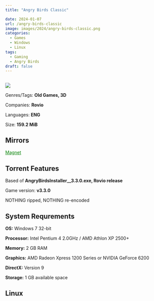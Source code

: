 ```yaml
---
title: "Angry Birds Classic"

date: 2024-01-07
url: /angry-birds-classic
image: images/2024/angry-birds-classic.png
categories:
  - Games
  - Windows
  - Linux
tags:
  - Gaming
  - Angry Birds
draft: false
---
```

##
![](/images/2024/angry-birds-classic.png)

Genres/Tags: **Old Games, 3D**

Companies: **Rovio**

Languages: **ENG**

Size: **159.2 MiB**

## Mirrors
<a href="magnet:?xt=urn:btih:YLSSE5FCJIIHIH4HZ3OCNNE6PD3XRWTX&dn=Angry%20Birds%20Classic" style="color: green;">Magnet</a>

## Torrent Features
Based of **AngryBirdsInstaller__3.3.0.exe, Rovio release**

Game version: **v3.3.0**

NOTHING ripped, NOTHING re-encoded

## System Requrements
**OS:** Windows 7 32-bit

**Processor:** Intel Pentium 4 2.0GHz / AMD Athlon XP 2500+

**Memory:** 2 GB RAM

**Graphics:** AMD Radeon Xpress 1200 Series or NVIDIA GeForce 6200

**DirectX:** Version 9

**Storage:** 1 GB available space


## Linux
